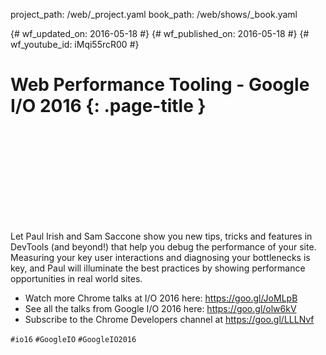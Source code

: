 project_path: /web/_project.yaml book_path: /web/shows/_book.yaml

{# wf_updated_on: 2016-05-18 #} {# wf_published_on: 2016-05-18 #} {# wf_youtube_id: iMqi55rcR00 #}

# Web Performance Tooling - Google I/O 2016 {: .page-title }

<div class="video-wrapper">
  <iframe class="devsite-embedded-youtube-video" data-video-id="iMqi55rcR00"
          data-autohide="1" data-showinfo="0" frameborder="0" allowfullscreen>
  </iframe>
</div>

Let Paul Irish and Sam Saccone show you new tips, tricks and features in DevTools (and beyond!) that help you debug the performance of your site. Measuring your key user interactions and diagnosing your bottlenecks is key, and Paul will illuminate the best practices by showing performance opportunities in real world sites.

* Watch more Chrome talks at I/O 2016 here: <https://goo.gl/JoMLpB> 
* See all the talks from Google I/O 2016 here: <https://goo.gl/olw6kV>
* Subscribe to the Chrome Developers channel at <https://goo.gl/LLLNvf>

`#io16` `#GoogleIO` `#GoogleIO2016`